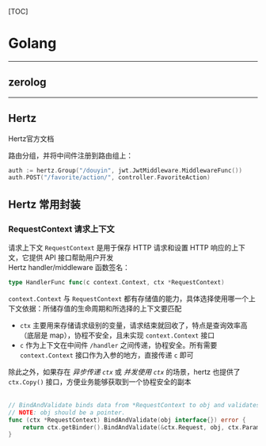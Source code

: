 [TOC]
# Golang

------
## zerolog

------
## Hertz
<a herf = "https://www.cloudwego.io/zh/docs/hertz/"> Hertz官方文档</a>   

路由分组，并将中间件注册到路由组上：  
```go
auth := hertz.Group("/douyin", jwt.JwtMiddleware.MiddlewareFunc())
auth.POST("/favorite/action/", controller.FavoriteAction)
```

## Hertz 常用封装
### RequestContext 请求上下文
请求上下文 `RequestContext` 是用于保存 HTTP 请求和设置 HTTP 响应的上下文，它提供 API 接口帮助用户开发  
Hertz handler/middleware 函数签名：
```go
type HandlerFunc func(c context.Context, ctx *RequestContext)
```

`context.Context` 与 `RequestContext` 都有存储值的能力，具体选择使用哪一个上下文依据：所储存值的生命周期和所选择的上下文要匹配   
- `ctx` 主要用来存储请求级别的变量，请求结束就回收了，特点是查询效率高（底层是 map），协程不安全，且未实现 `context.Context` 接口
- `c` 作为上下文在中间件 `/handler` 之间传递，协程安全。所有需要 `context.Context` 接口作为入参的地方，直接传递 `c` 即可

除此之外，如果存在 *异步传递 `ctx`* 或 *并发使用 `ctx`* 的场景，hertz 也提供了 `ctx.Copy()` 接口，方便业务能够获取到一个协程安全的副本  
<br>

```go
// BindAndValidate binds data from *RequestContext to obj and validates them if needed.
// NOTE: obj should be a pointer.
func (ctx *RequestContext) BindAndValidate(obj interface{}) error {
	return ctx.getBinder().BindAndValidate(&ctx.Request, obj, ctx.Params)
}
```